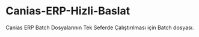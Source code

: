 # Canias-ERP-Hizli-Baslat
Canias ERP Batch Dosyalarının Tek Seferde Çalıştırılması için Batch dosyası.
